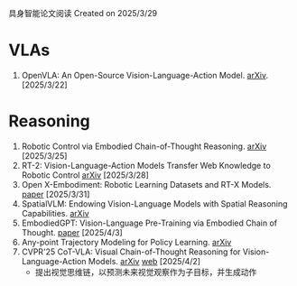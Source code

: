 具身智能论文阅读
Created on 2025/3/29

# VLAs
1. OpenVLA: An Open-Source Vision-Language-Action Model. [arXiv](https://arxiv.org/pdf/2406.09246). [2025/3/22]

# Reasoning
1. Robotic Control via Embodied Chain-of-Thought Reasoning. [arXiv](https://arxiv.org/pdf/2407.08693) [2025/3/25]
2. RT-2: Vision-Language-Action Models Transfer Web Knowledge to Robotic Control [arXiv](https://arxiv.org/pdf/2307.15818) [2025/3/28]
3. Open X-Embodiment: Robotic Learning Datasets and RT-X Models. [paper](https://openreview.net/pdf?id=zraBtFgxT0) [2025/3/31]
4. SpatialVLM: Endowing Vision-Language Models with Spatial Reasoning Capabilities. [arXiv](https://arxiv.org/pdf/2401.12168)
5. EmbodiedGPT: Vision-Language Pre-Training via Embodied Chain of Thought. [paper](https://proceedings.neurips.cc/paper_files/paper/2023/file/4ec43957eda1126ad4887995d05fae3b-Paper-Conference.pdf) [2025/4/3]
6. Any-point Trajectory Modeling for Policy Learning. [arXiv](https://arxiv.org/pdf/2401.00025)
7. CVPR'25 CoT-VLA: Visual Chain-of-Thought Reasoning for Vision-Language-Action Models. [arXiv](https://arxiv.org/pdf/2503.22020) [web](https://cot-vla.github.io/) [2025/4/2]
   - 提出视觉思维链，以预测未来视觉观察作为子目标，并生成动作

